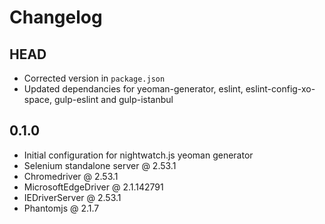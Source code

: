 # Changelog

## HEAD
* Corrected version in `package.json`
* Updated dependancies for yeoman-generator, eslint, eslint-config-xo-space, gulp-eslint and gulp-istanbul

## 0.1.0

* Initial configuration for nightwatch.js yeoman generator
* Selenium standalone server @ 2.53.1
* Chromedriver @ 2.53.1
* MicrosoftEdgeDriver @ 2.1.142791
* IEDriverServer @ 2.53.1
* Phantomjs @ 2.1.7